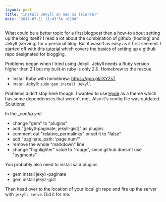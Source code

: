 ```yaml
---
layout: post
title: "install Jekyll on mac os (sierra)"
date: "2017-07-11 11:43:34 +0200"
---
```


What could be a better topic for a first blogpost then a how-to about setting up the blog itself? I read a lot about the combination of github (hosting) and Jekyll (serving) for a personal blog. But it wasn't as easy as it first seemed. I started off with this [tutorial](http://www.abstractclass.org/tutorial/blog/2015/05/19/tutorial-personal-blog-with-github.html) which covers the basics of setting up a github repo designated for blogging.

Problems began when I tried using Jekyll. Jekyll needs a Ruby version higher then 2.1 but my built-in ruby is only 2.0. Homebrew to the rescue.

* Install Ruby with homebrew: https://goo.gl/rXYZsT
* Install Jekyll: `sudo gem install Jekyll`

Problems didn't stop here though. I wanted to use [Hyde](https://goo.gl/XQRkY7) as a theme which has some dependencies that weren't met. Also it's config file was outdated. Solutions:

In the *_config.yml*:
* change "gem" to "plugins"
* add "[jekyll-paginate, jekyll-gist]" as plugins
* comment out "relative_permalinks" or set it to "false"
* add "paginate_path: 'page:num'"
* remove the whole "markdown" line
* change "highlighter" value to "rouge", since github doesn't use "pygments"


You probably also need to install said plugins:
* gem install jekyll-paginate
* gem install jekyll-gist

Then head over to the location of your local git repo and fire up the server with `jekyll serve`. Did it for me.
